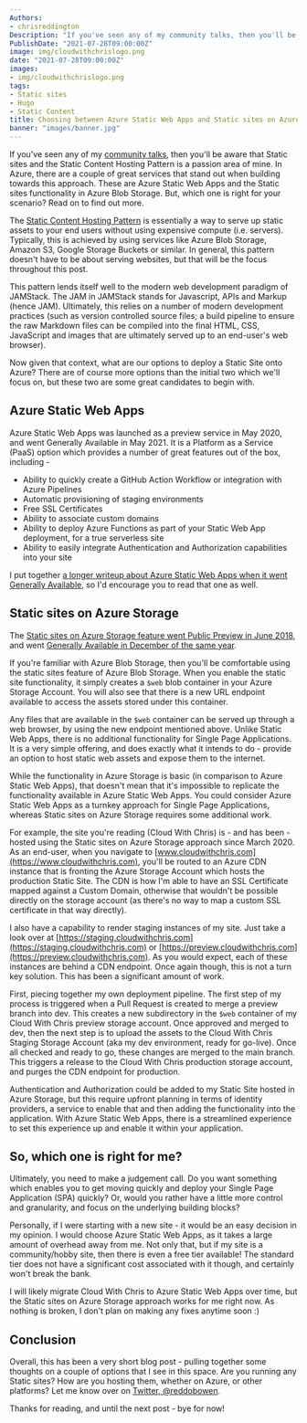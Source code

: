 ```yaml
---
Authors: 
- chrisreddington
Description: "If you've seen any of my community talks, then you'll be aware that Static sites and the Static Content Hosting Pattern is a passion area of mine. In Azure, there are a couple of great services that stand out when building towards this approach. These are Azure Static Web Apps and the Static sites functionality in Azure Blob Storage. But, which one is right for your scenario? Read on to find out more."
PublishDate: "2021-07-28T09:00:00Z"
image: img/cloudwithchrislogo.png
date: "2021-07-28T09:00:00Z"
images:
- img/cloudwithchrislogo.png
tags:
- Static sites
- Hugo
- Static Content
title: Choosing between Azure Static Web Apps and Static sites on Azure Storage
banner: "images/banner.jpg"
---
```

If you've seen any of my [community talks](/talk), then you'll be aware that Static sites and the Static Content Hosting Pattern is a passion area of mine. In Azure, there are a couple of great services that stand out when building towards this approach. These are Azure Static Web Apps and the Static sites functionality in Azure Blob Storage. But, which one is right for your scenario? Read on to find out more.

The [Static Content Hosting Pattern](https://docs.microsoft.com/en-us/azure/architecture/patterns/static-content-hosting) is essentially a way to serve up static assets to your end users without using expensive compute (i.e. servers). Typically, this is achieved by using services like Azure Blob Storage, Amazon S3, Google Storage Buckets or similar. In general, this pattern doesn't have to be about serving websites, but that will be the focus throughout this post.

This pattern lends itself well to the modern web development paradigm of JAMStack. The JAM in JAMStack stands for Javascript, APIs and Markup (hence JAM). Ultimately, this relies on a number of modern development practices (such as version controlled source files; a build pipeline to ensure the raw Markdown files can be compiled into the final HTML, CSS, JavaScript and images that are ultimately served up to an end-user's web browser).

Now given that context, what are our options to deploy a Static Site onto Azure? There are of course more options than the initial two which we'll focus on, but these two are some great candidates to begin with.

## Azure Static Web Apps

Azure Static Web Apps was launched as a preview service in May 2020, and went Generally Available in May 2021. It is a Platform as a Service (PaaS) option which provides a number of great features out of the box, including -

* Ability to quickly create a GitHub Action Workflow or integration with Azure Pipelines
* Automatic provisioning of staging environments
* Free SSL Certificates
* Ability to associate custom domains
* Ability to deploy Azure Functions as part of your Static Web App deployment, for a true serverless site
* Ability to easily integrate Authentication and Authorization capabilities into your site

I put together [a longer writeup about Azure Static Web Apps when it went Generally Available](blog/static-webapps-general-availability/), so I'd encourage you to read that one as well.

## Static sites on Azure Storage

The [Static sites on Azure Storage feature went Public Preview in June 2018](https://azure.microsoft.com/en-gb/updates/azure-storage-static-web-hosting-public-preview/), and went [Generally Available in December of the same year](https://azure.microsoft.com/en-gb/updates/general-availability-static-websites-on-azure-storage/).

If you're familiar with Azure Blob Storage, then you'll be comfortable using the static sites feature of Azure Blob Storage. When you enable the static site functionality, it simply creates a ``$web`` blob container in your Azure Storage Account. You will also see that there is a new URL endpoint available to access the assets stored under this container.

Any files that are available in the ``$web`` container can be served up through a web browser, by using the new endpoint mentioned above. Unlike Static Web Apps, there is no additional functionality for Single Page Applications. It is a very simple offering, and does exactly what it intends to do - provide an option to host static web assets and expose them to the internet.

While the functionality in Azure Storage is basic (in comparison to Azure Static Web Apps), that doesn't mean that it's impossible to replicate the functionality available in Azure Static Web Apps. You could consider Azure Static Web Apps as a turnkey approach for Single Page Applications, whereas Static sites on Azure Storage requires some additional work.

For example, the site you're reading (Cloud With Chris) is - and has been - hosted using the Static sites on Azure Storage approach since March 2020. As an end-user, when you navigate to [www.cloudwithchris.com](https://www.cloudwithchris.com), you'll be routed to an Azure CDN instance that is fronting the Azure Storage Account which hosts the production Static Site. The CDN is how I'm able to have an SSL Certificate mapped against a Custom Domain, otherwise that wouldn't be possible directly on the storage account (as there's no way to map a custom SSL certificate in that way directly).

I also have a capability to render staging instances of my site. Just take a look over at [https://staging.cloudwithchris.com](https://staging.cloudwithchris.com) or [https://preview.cloudwithchris.com](https://preview.cloudwithchris.com). As you would expect, each of these instances are behind a CDN endpoint. Once again though, this is not a turn key solution. This has been a significant amount of work.

First, piecing together my own deployment pipeline. The first step of my process is triggered when a Pull Request is created to merge a preview branch into dev. This creates a new subdirectory in the ``$web`` container of my Cloud With Chris preview storage account. Once approved and merged to dev, then the next step is to upload the assets to the Cloud With Chris Staging Storage Account (aka my dev environment, ready for go-live). Once all checked and ready to go, these changes are merged to the main branch. This triggers a release to the Cloud With Chris production storage account, and purges the CDN endpoint for production.

Authentication and Authorization could be added to my Static Site hosted in Azure Storage, but this require upfront planning in terms of identity providers, a service to enable that and then adding the functionality into the application. With Azure Static Web Apps, there is a streamlined experience to set this experience up and enable it within your application.

## So, which one is right for me?

Ultimately, you need to make a judgement call. Do you want something which enables you to get moving quickly and deploy your Single Page Application (SPA) quickly? Or, would you rather have a little more control and granularity, and focus on the underlying building blocks?

Personally, if I were starting with a new site - it would be an easy decision in my opinion. I would choose Azure Static Web Apps, as it takes a large amount of overhead away from me. Not only that, but if my site is a community/hobby site, then there is even a free tier available! The standard tier does not have a significant cost associated with it though, and certainly won't break the bank.

I will likely migrate Cloud With Chris to Azure Static Web Apps over time, but the Static sites on Azure Storage approach works for me right now. As nothing is broken, I don't plan on making any fixes anytime soon :)

## Conclusion

Overall, this has been a very short blog post - pulling together some thoughts on a couple of options that I see in this space. Are you running any Static sites? How are you hosting them, whether on Azure, or other platforms? Let me know over on [Twitter, @reddobowen](https://twitter.com/reddobowen).

Thanks for reading, and until the next post - bye for now!
